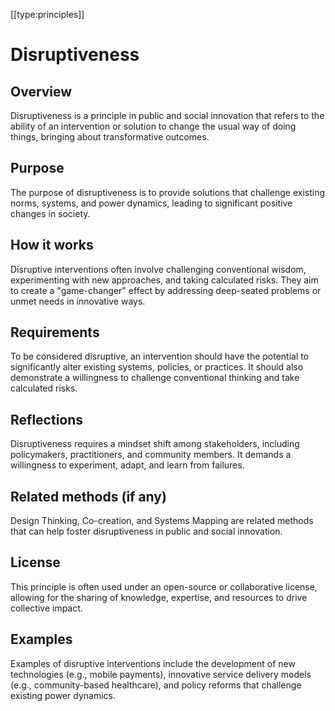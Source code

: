 [[type:principles]]

# Disruptiveness

## Overview
Disruptiveness is a principle in public and social innovation that refers to the ability of an intervention or solution to change the usual way of doing things, bringing about transformative outcomes.

## Purpose
The purpose of disruptiveness is to provide solutions that challenge existing norms, systems, and power dynamics, leading to significant positive changes in society.

## How it works
Disruptive interventions often involve challenging conventional wisdom, experimenting with new approaches, and taking calculated risks. They aim to create a "game-changer" effect by addressing deep-seated problems or unmet needs in innovative ways.

## Requirements
To be considered disruptive, an intervention should have the potential to significantly alter existing systems, policies, or practices. It should also demonstrate a willingness to challenge conventional thinking and take calculated risks.

## Reflections
Disruptiveness requires a mindset shift among stakeholders, including policymakers, practitioners, and community members. It demands a willingness to experiment, adapt, and learn from failures.

## Related methods (if any)
Design Thinking, Co-creation, and Systems Mapping are related methods that can help foster disruptiveness in public and social innovation.

## License
This principle is often used under an open-source or collaborative license, allowing for the sharing of knowledge, expertise, and resources to drive collective impact.

## Examples
Examples of disruptive interventions include the development of new technologies (e.g., mobile payments), innovative service delivery models (e.g., community-based healthcare), and policy reforms that challenge existing power dynamics.